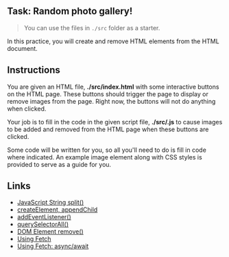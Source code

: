 ## Task: Random photo gallery!

> You can use the files in `./src` folder as a starter.

In this practice, you will create and remove HTML elements from the HTML document.

## Instructions

You are given an HTML file, **./src/index.html** with some interactive buttons on the HTML page. These buttons should trigger the page to display or remove
images from the page.
Right now, the buttons will not do anything when clicked.

Your job is to fill in the code in the given script file, **./src/.js** to cause images to be added and removed from the HTML page when these buttons are clicked.

Some code will be written for you, so all you'll need to do is fill in code where indicated. An example image element along with CSS styles is provided to serve as a guide for you.

## Links

- [JavaScript String split()](https://www.w3schools.com/jsref/jsref_split.asp)
- [createElement, appendChild](https://www.w3schools.com/jsref/met_document_createelement.asp)
- [addEventListener()](https://www.w3schools.com/jsref/met_element_addeventlistener.asp)
- [querySelectorAll()](https://www.w3schools.com/jsref/met_document_queryselectorall.asp)
- [DOM Element remove()](https://www.w3schools.com/jsref/met_element_remove.asp)
- [Using Fetch](https://css-tricks.com/using-fetch/)
- [Using Fetch: async/await](https://javascript.info/fetch)
